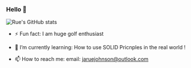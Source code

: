 

### Hello 👋
![Rue's GitHub stats](https://github-readme-stats.vercel.app/api?username=jarue1&show_icons=true&theme=radical&count_private=true)


- ⚡ Fun fact: I am huge golf enthusiast

- 🌱 I’m currently learning: How to use SOLID Pricnples in the real world !

- 📫 How to reach me: email: jaruejohnson@outlook.com

<!-- **jaRue1/jarue1** is a ✨ _special_ ✨ repository because its `README.md` (this file) appears on your GitHub profile. -->

<!-- Here are some ideas to get you started: -->

<!-- - 👯 I’m looking to collaborate on ...
- 🤔 I’m looking for help with ...
- 💬 Ask me about ...

- 😄 Pronouns: ... -->
